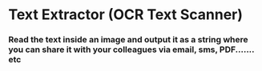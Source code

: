 # Text Extractor (OCR Text Scanner)

### Read the text inside an image and output it as a string where you can share it with your colleagues via email, sms, PDF....... etc 